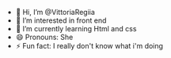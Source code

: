 - 👋 Hi, I’m @VittoriaRegiia
- 👀 I’m interested in front end
- 🌱 I’m currently learning Html and css
- 😄 Pronouns: She
- ⚡ Fun fact: I really don't know what i'm doing
<!---
VittoriaRegiia/VittoriaRegiia is a ✨ special ✨ repository because its `README.md` (this file) appears on your GitHub profile.
You can click the Preview link to take a look at your changes.
--->
